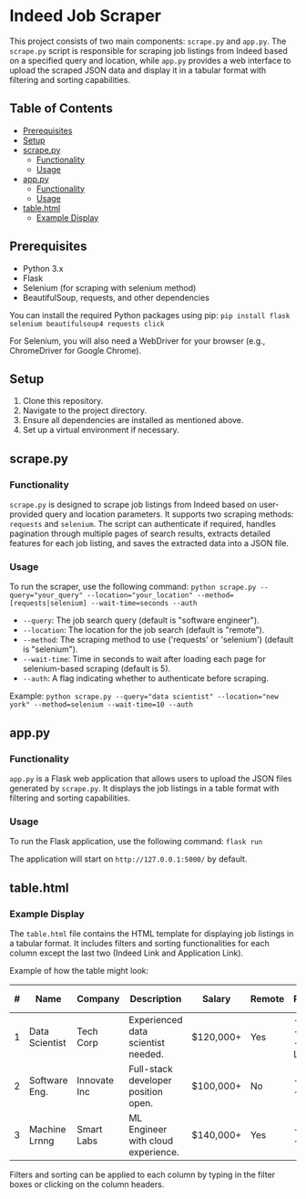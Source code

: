 # Indeed Job Scraper

This project consists of two main components: `scrape.py` and `app.py`. The `scrape.py` script is responsible for scraping job listings from Indeed based on a specified query and location, while `app.py` provides a web interface to upload the scraped JSON data and display it in a tabular format with filtering and sorting capabilities.

## Table of Contents
- [Prerequisites](#prerequisites)
- [Setup](#setup)
- [scrape.py](#scrapepy)
  - [Functionality](#functionality)
  - [Usage](#usage)
- [app.py](#appy)
  - [Functionality](#functionality-1)
  - [Usage](#usage-1)
- [table.html](#tablehtml)
  - [Example Display](#example-display)

## Prerequisites
- Python 3.x
- Flask
- Selenium (for scraping with selenium method)
- BeautifulSoup, requests, and other dependencies

You can install the required Python packages using pip:
```pip install flask selenium beautifulsoup4 requests click```

For Selenium, you will also need a WebDriver for your browser (e.g., ChromeDriver for Google Chrome).

## Setup
1. Clone this repository.
2. Navigate to the project directory.
3. Ensure all dependencies are installed as mentioned above.
4. Set up a virtual environment if necessary.

## scrape.py

### Functionality
`scrape.py` is designed to scrape job listings from Indeed based on user-provided query and location parameters. It supports two scraping methods: `requests` and `selenium`. The script can authenticate if required, handles pagination through multiple pages of search results, extracts detailed features for each job listing, and saves the extracted data into a JSON file.

### Usage
To run the scraper, use the following command:
```python scrape.py --query="your_query" --location="your_location" --method=[requests|selenium] --wait-time=seconds --auth```

- `--query`: The job search query (default is "software engineer").
- `--location`: The location for the job search (default is "remote").
- `--method`: The scraping method to use ('requests' or 'selenium') (default is "selenium").
- `--wait-time`: Time in seconds to wait after loading each page for selenium-based scraping (default is 5).
- `--auth`: A flag indicating whether to authenticate before scraping.

Example:
```python scrape.py --query="data scientist" --location="new york" --method=selenium --wait-time=10 --auth```

## app.py

### Functionality
`app.py` is a Flask web application that allows users to upload the JSON files generated by `scrape.py`. It displays the job listings in a table format with filtering and sorting capabilities.

### Usage
To run the Flask application, use the following command:
```flask run```

The application will start on `http://127.0.0.1:5000/` by default.

## table.html

### Example Display
The `table.html` file contains the HTML template for displaying job listings in a tabular format. It includes filters and sorting functionalities for each column except the last two (Indeed Link and Application Link).

Example of how the table might look:

| #  | Name            | Company        | Description                          | Salary     | Remote | Requirements                           | City      | State | Indeed Link                | Application Link         |
|----|-----------------|----------------|--------------------------------------|------------|--------|----------------------------------------|-----------|-------|----------------------------|--------------------------|
| 1  | Data Scientist  | Tech Corp      | Experienced data scientist needed.   | $120,000+  | Yes    | - Python<br>- SQL<br>- Machine Learning | New York  | NY    | [Indeed Link](#)         | [Application Link](#)  |
| 2  | Software Eng.   | Innovate Inc   | Full-stack developer position open.  | $100,000+  | No     | - JavaScript<br>- React              | San Jose  | CA    | [Indeed Link](#)         | [Application Link](#)  |
| 3  | Machine Lrnng   | Smart Labs     | ML Engineer with cloud experience.   | $140,000+  | Yes    | - Python<br>- AWS                    | Chicago   | IL    | [Indeed Link](#)         | [Application Link](#)  |

Filters and sorting can be applied to each column by typing in the filter boxes or clicking on the column headers.
